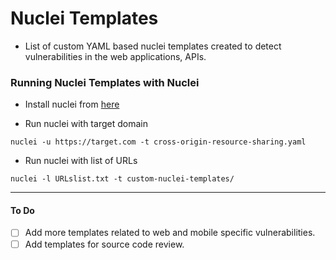 # Nuclei Templates

* List of custom YAML based nuclei templates created to detect vulnerabilities in the web applications, APIs.

### Running Nuclei Templates with Nuclei

* Install nuclei from [here](https://github.com/projectdiscovery/nuclei)

* Run nuclei with target domain

```
nuclei -u https://target.com -t cross-origin-resource-sharing.yaml
```

* Run nuclei with list of URLs

```
nuclei -l URLslist.txt -t custom-nuclei-templates/
```


---
#### To Do
- [ ] Add more templates related to web and mobile specific vulnerabilities.
- [ ] Add templates for source code review.
